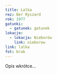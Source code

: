 ```yaml
---
title: Lalka
rez: Ber Ryszard
rok: 1977
gatunki: 
  - gatunek: gatunek
lokacje:
  - lokacja: Nieborów
    link: nieborow
link: lalka
fot: brak
---
```

Opis wkrótce…